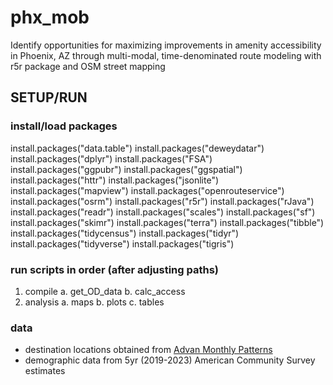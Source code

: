 # phx_mob
Identify opportunities for maximizing improvements in amenity accessibility in Phoenix, AZ through multi-modal, time-denominated route modeling with r5r package and OSM street mapping

## SETUP/RUN

### install/load packages
install.packages("data.table")
install.packages("deweydatar")
install.packages("dplyr")
install.packages("FSA")
install.packages("ggpubr")
install.packages("ggspatial")
install.packages("httr")
install.packages("jsonlite")
install.packages("mapview")
install.packages("openrouteservice")
install.packages("osrm")
install.packages("r5r")
install.packages("rJava")
install.packages("readr")
install.packages("scales")
install.packages("sf")
install.packages("skimr")
install.packages("terra")
install.packages("tibble")
install.packages("tidycensus")
install.packages("tidyr")
install.packages("tidyverse")
install.packages("tigris")

### run scripts in order (after adjusting paths)
1. compile
   a. get_OD_data
   b. calc_access
2. analysis
   a. maps
   b. plots
   c. tables

### data
- destination locations obtained from [Advan Monthly Patterns](https://app.deweydata.io/products/2dfcb598-6e30-49f1-bdba-1deae113a951/package/)
- demographic data from 5yr (2019-2023) American Community Survey estimates













